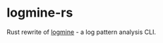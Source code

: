 # logmine-rs

Rust rewrite of [logmine](https://github.com/trungdq88/logmine) - a log pattern analysis CLI. 
